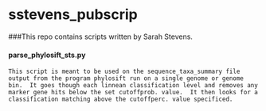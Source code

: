 # sstevens_pubscrip

###This repo contains scripts written by Sarah Stevens.


#### parse_phylosift_sts.py
	This script is meant to be used on the sequence_taxa_summary file output from the program phylosift run on a single genome or genome bin.  It goes though each linnean classification level and removes any marker gene hits below the set cutoffprob. value.  It then looks for a classification matching above the cutoffperc. value specificed.
